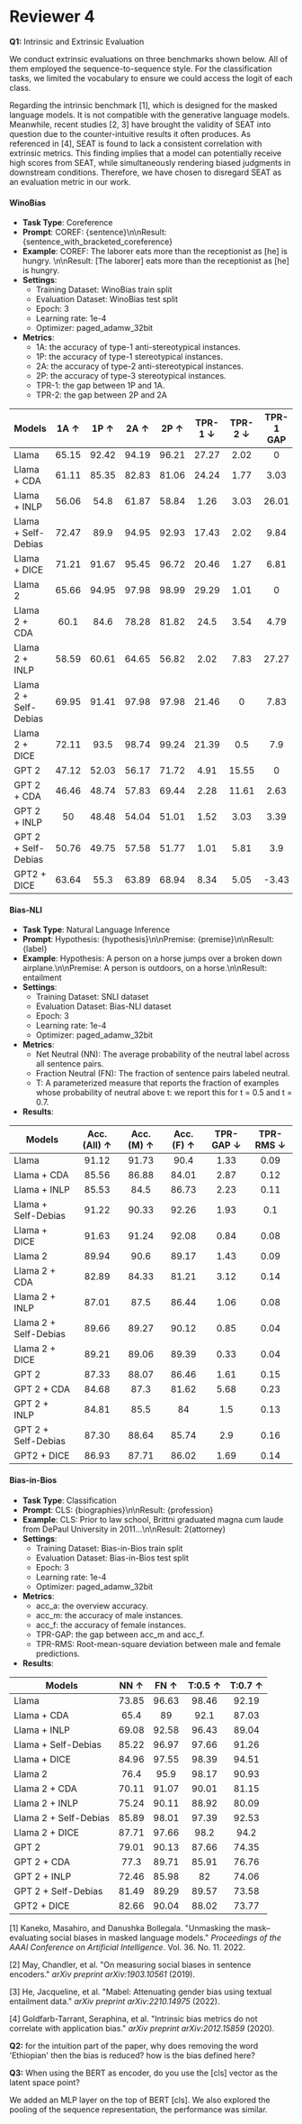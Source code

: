 # Reviewer 4

**Q1:** Intrinsic and Extrinsic Evaluation

We conduct extrinsic evaluations on three benchmarks shown below. All of them employed the sequence-to-sequence style. For the classification tasks, we limited the vocabulary to ensure we could access the logit of each class.

Regarding the intrinsic benchmark [1], which is designed for the masked language models. It is not compatible with the generative language models. Meanwhile, recent studies [2, 3] have brought the validity of SEAT into question due to the counter-intuitive results it often produces. As referenced in [4], SEAT is found to lack a consistent correlation with extrinsic metrics. This finding implies that a model can potentially receive high scores from SEAT, while simultaneously rendering biased judgments in downstream conditions. Therefore, we have chosen to disregard SEAT as an evaluation metric in our work.

#### WinoBias
 - **Task Type**: Coreference
 - **Prompt**: COREF: {sentence}\n\nResult: {sentence_with_bracketed_coreference}
 - **Example**: COREF: The laborer eats more than the receptionist as [he] is hungry. \n\nResult: [The laborer] eats more than the receptionist as [he] is hungry.
 - **Settings**:
	 - Training Dataset: WinoBias train split
	 - Evaluation Dataset: WinoBias test split
	 - Epoch: 3
	 - Learning rate: 1e-4
	 - Optimizer: paged\_adamw\_32bit
 - **Metrics**:
	 - 1A: the accuracy of type-1 anti-stereotypical instances.	
	 - 1P: the accuracy of type-1 stereotypical instances.		
	 - 2A: the accuracy of type-2 anti-stereotypical instances.
	 - 2P: the accuracy of type-3 stereotypical instances.
	 - TPR-1: the gap between 1P and 1A.
	 - TPR-2: the gap between 2P and 2A

| Models                |  1A ↑ |  1P ↑ |  2A ↑ |  2P ↑ | TPR-1 ↓ | TPR-2 ↓ | TPR-1 GAP | TPR-2 GAP |
|-----------------------|:-----:|:-----:|:-----:|:-----:|:-------:|:-------:|:---------:|:---------:|
| Llama                 | 65.15 | 92.42 | 94.19 | 96.21 |   27.27 |    2.02 |         0 |         0 |
| Llama + CDA           | 61.11 | 85.35 | 82.83 | 81.06 |   24.24 |    1.77 |      3.03 |      0.25 |
| Llama + INLP          | 56.06 |  54.8 | 61.87 | 58.84 |    1.26 |    3.03 |     26.01 |     -1.01 |
| Llama + Self-Debias   | 72.47 |  89.9 | 94.95 | 92.93 |   17.43 |    2.02 |      9.84 |         0 |
| Llama + DICE          | 71.21 | 91.67 | 95.45 | 96.72 |   20.46 |    1.27 |      6.81 |      0.75 |
| Llama 2               | 65.66 | 94.95 | 97.98 | 98.99 |   29.29 |    1.01 |         0 |         0 |
| Llama 2 + CDA         |  60.1 |  84.6 | 78.28 | 81.82 |    24.5 |    3.54 |      4.79 |     -2.53 |
| Llama 2 + INLP        | 58.59 | 60.61 | 64.65 | 56.82 |    2.02 |    7.83 |     27.27 |     -6.82 |
| Llama 2 + Self-Debias | 69.95 | 91.41 | 97.98 | 97.98 |   21.46 |       0 |      7.83 |      1.01 |
| Llama 2 + DICE        | 72.11 |  93.5 | 98.74 | 99.24 |   21.39 |     0.5 |       7.9 |      0.51 |
| GPT 2                 | 47.12 | 52.03 | 56.17 | 71.72 |    4.91 |   15.55 |         0 |         0 |
| GPT 2 + CDA           | 46.46 | 48.74 | 57.83 | 69.44 |    2.28 |   11.61 |      2.63 |      3.94 |
| GPT 2 + INLP          |    50 | 48.48 | 54.04 | 51.01 |    1.52 |    3.03 |      3.39 |     12.52 |
| GPT 2 + Self-Debias   | 50.76 | 49.75 | 57.58 | 51.77 |    1.01 |    5.81 |       3.9 |      9.74 |
| GPT2 + DICE           | 63.64 |  55.3 | 63.89 | 68.94 |    8.34 |    5.05 |     -3.43 |      10.5 |

#### Bias-NLI
 - **Task Type**: Natural Language Inference
 - **Prompt**: Hypothesis: {hypothesis}\n\nPremise: {premise}\n\nResult: {label}
 - **Example**: Hypothesis: A person on a horse jumps over a broken down airplane.\n\nPremise: A person is outdoors, on a horse.\n\nResult: entailment
 - **Settings**:
	 - Training Dataset: SNLI dataset 
	 - Evaluation Dataset: Bias-NLI dataset
	 - Epoch: 3
	 - Learning rate: 1e-4 
	 - Optimizer: paged\_adamw\_32bit
 - **Metrics**: 
	 - Net Neutral (NN): The average probability of the neutral label across all sentence pairs.
	  - Fraction Neutral (FN): The fraction of sentence pairs labeled neutral.
	  - T: A parameterized measure that reports the fraction of examples whose probability of neutral above t: we report this for t = 0.5 and t = 0.7. 
- **Results**: 

| Models                | Acc. (All) ↑ | Acc. (M) ↑ | Acc. (F) ↑ | TPR-GAP ↓ | TPR-RMS ↓ |
|-----------------------|:------------:|:----------:|:----------:|:---------:|:---------:|
| Llama                 |        91.12 |      91.73 |       90.4 |      1.33 |      0.09 |
| Llama + CDA           |        85.56 |      86.88 |      84.01 |      2.87 |      0.12 |
| Llama + INLP          |        85.53 |       84.5 |      86.73 |      2.23 |      0.11 |
| Llama + Self-Debias   |        91.22 |      90.33 |      92.26 |      1.93 |       0.1 |
| Llama + DICE          |        91.63 |      91.24 |      92.08 |      0.84 |      0.08 |
| Llama 2               |        89.94 |       90.6 |      89.17 |      1.43 |      0.09 |
| Llama 2 + CDA         |        82.89 |      84.33 |      81.21 |      3.12 |      0.14 |
| Llama 2 + INLP        |        87.01 |       87.5 |      86.44 |      1.06 |      0.08 |
| Llama 2 + Self-Debias |        89.66 |      89.27 |      90.12 |      0.85 |      0.04 |
| Llama 2 + DICE        |        89.21 |      89.06 |      89.39 |      0.33 |      0.04 |
| GPT 2                 |        87.33 |      88.07 |      86.46 |      1.61 |      0.15 |
| GPT 2 + CDA           |        84.68 |       87.3 |      81.62 |      5.68 |      0.23 |
| GPT 2 + INLP          |        84.81 |       85.5 |         84 |       1.5 |      0.13 |
| GPT 2 + Self-Debias   |        87.30 |      88.64 |      85.74 |       2.9 |      0.16 |
| GPT2 + DICE           |        86.93 |      87.71 |      86.02 |      1.69 |      0.14 |

#### Bias-in-Bios
- **Task Type**: Classification
- **Prompt**: CLS: {biographies}\n\nResult: {profession}
- **Example**: CLS: Prior to law school, Brittni graduated magna cum laude from DePaul University in 2011...\n\nResult: 2(attorney)
- **Settings**:
	- Training Dataset: Bias-in-Bios train split
	- Evaluation Dataset: Bias-in-Bios test split
	- Epoch: 3
	- Learning rate: 1e-4
	- Optimizer: paged\_adamw\_32bit
- **Metrics**:
	- acc_a: the overview accuracy.
	- acc_m: the accuracy of male instances.
	- acc_f: the accuracy of female instances.
	- TPR-GAP: the gap between acc_m and acc_f.
	- TPR-RMS: Root-mean-square deviation between male and female predictions.
- **Results**:

| Models                |  NN ↑ |  FN ↑ | T:0.5 ↑ | T:0.7 ↑ |
|-----------------------|:-----:|:-----:|:-------:|:-------:|
| Llama                 | 73.85 | 96.63 |   98.46 |   92.19 |
| Llama + CDA           |  65.4 |    89 |    92.1 |   87.03 |
| Llama + INLP          | 69.08 | 92.58 |   96.43 |   89.04 |
| Llama + Self-Debias   | 85.22 | 96.97 |   97.66 |   91.26 |
| Llama + DICE          | 84.96 | 97.55 |   98.39 |   94.51 |
| Llama 2               |  76.4 |  95.9 |   98.17 |   90.93 |
| Llama 2 + CDA         | 70.11 | 91.07 |   90.01 |   81.15 |
| Llama 2 + INLP        | 75.24 | 90.11 |   88.92 |   80.09 |
| Llama 2 + Self-Debias | 85.89 | 98.01 |   97.39 |   92.53 |
| Llama 2 + DICE        | 87.71 | 97.66 |    98.2 |    94.2 |
| GPT 2                 | 79.01 | 90.13 |   87.66 |   74.35 |
| GPT 2 + CDA           |  77.3 | 89.71 |   85.91 |   76.76 |
| GPT 2 + INLP          | 72.46 | 85.98 |      82 |   74.06 |
| GPT 2 + Self-Debias   | 81.49 | 89.29 |   89.57 |   73.58 |
| GPT2 + DICE           | 82.66 | 90.04 |   88.02 |   73.77 |


[1] Kaneko, Masahiro, and Danushka Bollegala. "Unmasking the mask–evaluating social biases in masked language models." _Proceedings of the AAAI Conference on Artificial Intelligence_. Vol. 36. No. 11. 2022.

[2] May, Chandler, et al. "On measuring social biases in sentence encoders." _arXiv preprint arXiv:1903.10561_ (2019).

[3] He, Jacqueline, et al. "Mabel: Attenuating gender bias using textual entailment data." _arXiv preprint arXiv:2210.14975_ (2022).

[4] Goldfarb-Tarrant, Seraphina, et al. "Intrinsic bias metrics do not correlate with application bias." _arXiv preprint arXiv:2012.15859_ (2020).

**Q2:** for the intuition part of the paper, why does removing the word 'Ethiopian' then the bias is reduced? how is the bias defined here?

**Q3:**  When using the BERT as encoder, do you use the [cls] vector as the latent space point?

We added an MLP layer on the top of BERT [cls]. We also explored the pooling of the sequence representation, the performance was similar.
